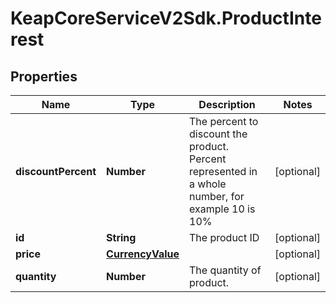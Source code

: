 # KeapCoreServiceV2Sdk.ProductInterest

## Properties

Name | Type | Description | Notes
------------ | ------------- | ------------- | -------------
**discountPercent** | **Number** | The percent to discount the product. Percent represented in a whole number, for example 10 is 10% | [optional] 
**id** | **String** | The product ID | [optional] 
**price** | [**CurrencyValue**](CurrencyValue.md) |  | [optional] 
**quantity** | **Number** | The quantity of product. | [optional] 


